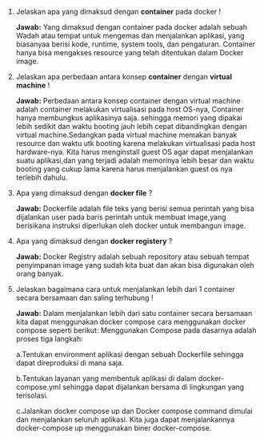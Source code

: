 
1. Jelaskan apa yang dimaksud dengan **container** pada docker !
   
   **Jawab:**
    Yang dimaksud dengan container pada docker adalah sebuah Wadah atau tempat untuk mengemas dan menjalankan aplikasi, yang biasanyaa berisi kode, runtime, system tools, dan pengaturan. Container hanya bisa mengakses resource yang telah ditentukan dalam Docker image.

2. Jelaskan apa perbedaan antara konsep **container** dengan **virtual machine** !
    
    **Jawab:**
    Perbedaan antara konsep container dengan virtual machine adalah container melakukan virtualisasi pada host OS-nya, Container hanya membungkus aplikasinya saja. sehingga memori yang dipakai lebih sedikit dan waktu booting jauh lebih cepat dibandingkan dengan virtual machine.Sedangkan pada virtual machine memakan banyak resource dan waktu utk booting karena melakukan virtualisasi pada host hardware-nya. Kita harus menginstall guest OS agar dapat menjalankan suatu aplikasi,dan yang terjadi adalah memorinya lebih besar dan waktu booting yang cukup lama karena harus menjalankan guest os nya terlebih dahulu.

3. Apa yang dimaksud dengan **docker file** ?
    
    **Jawab:**
    Dockerfile adalah file teks yang berisi semua perintah yang bisa dijalankan user pada baris perintah untuk membuat image,yang berisikana instruksi diperlukan oleh docker untuk membangun image.


4. Apa yang dimaksud dengan **docker registery** ?
    
    **Jawab:**
    Docker Registry adalah sebuah repository atau sebuah tempat penyimpanan image yang sudah kita buat dan akan bisa digunakan oleh orang banyak.

5. Jelaskan bagaimana cara untuk menjalankan lebih dari 1 container secara bersamaan dan saling terhubung !
    
    **Jawab:**
    Dalam menjalankan lebih dari satu container secara bersamaan kita dapat menggunakan docker compose cara menggunakan docker compose seperti berikut:
    Menggunakan Compose pada dasarnya adalah proses tiga langkah:

    a.Tentukan environment aplikasi dengan sebuah Dockerfile sehingga dapat direproduksi di mana saja.

    b.Tentukan layanan yang membentuk aplikasi di dalam docker-compose.yml sehingga dapat dijalankan bersama di lingkungan yang terisolasi.

    c.Jalankan docker compose up dan Docker compose command dimulai dan menjalankan seluruh aplikasi. Kita juga dapat menjalankannya docker-compose up menggunakan biner docker-compose.
